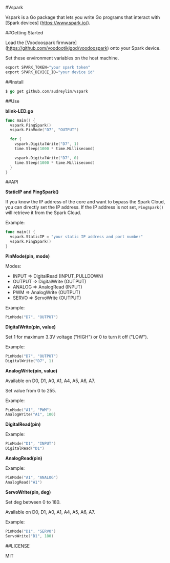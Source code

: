 #Vspark

Vspark is a Go package that lets you write Go programs that interact with [Spark devices] (https://www.spark.io/).

##Getting Started

Load the [Voodoospark firmware] (https://github.com/voodootikigod/voodoospark) onto your Spark device. 

Set these environment variables on the host machine.

```go
export SPARK_TOKEN="your spark token"
export SPARK_DEVICE_ID="your device id"
```

##Install

```go
$ go get github.com/audreylim/vspark
```

##Use

**blink-LED.go**

```go
func main() {
  vspark.PingSpark()
  vspark.PinMode("D7", "OUTPUT")

  for {
    vspark.DigitalWrite("D7", 1)
    time.Sleep(1000 * time.Millisecond)

    vspark.DigitalWrite("D7", 0)
    time.Sleep(1000 * time.Millisecond)
  }
}
```

##API

**StaticIP and PingSpark()**

If you know the IP address of the core and want to bypass the Spark Cloud, you can directly set the IP address. If the IP address is not set, `PingSpark()` will retrieve it from the Spark Cloud.

Example:
```go 
func main() {
  vspark.StaticIP = "your static IP address and port number"
  vspark.PingSpark()
}
```  

**PinMode(pin, mode)**

Modes:
- INPUT => DigitalRead (INPUT_PULLDOWN)
- OUTPUT => DigitalWrite (OUTPUT)
- ANALOG => AnalogRead (INPUT)
- PWM => AnalogWrite (OUTPUT)
- SERVO => ServoWrite (OUTPUT)

Example: 
```go
PinMode("D7", "OUTPUT")
```

**DigitalWrite(pin, value)**

Set 1 for maximum 3.3V voltage ("HIGH") or 0 to turn it off ("LOW").

Example: 
```go
PinMode("D7", "OUTPUT")
DigitalWrite("D7", 1)
```

**AnalogWrite(pin, value)**

Available on D0, D1, A0, A1, A4, A5, A6, A7.

Set value from 0 to 255.

Example:
```go
PinMode("A1", "PWM")
AnalogWrite("A1", 100)
```

**DigitalRead(pin)**

Example:
```go
PinMode("D1", "INPUT")
DigitalRead("D1")
```

**AnalogRead(pin)**

Example:
```go
PinMode("A1", "ANALOG")
AnalogRead("A1")
```

**ServoWrite(pin, deg)**

Set deg between 0 to 180.

Available on D0, D1, A0, A1, A4, A5, A6, A7.

Example:
```go
PinMode("D1", "SERVO")
ServoWrite("D1", 180)
```

##LICENSE

MIT
